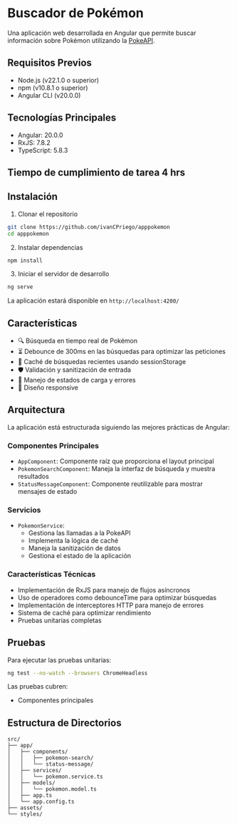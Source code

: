 # Buscador de Pokémon

Una aplicación web desarrollada en Angular que permite buscar información sobre Pokémon utilizando la [PokeAPI](https://pokeapi.co/).

## Requisitos Previos

- Node.js (v22.1.0 o superior)
- npm (v10.8.1 o superior)
- Angular CLI (v20.0.0)

## Tecnologías Principales

- Angular: 20.0.0
- RxJS: 7.8.2
- TypeScript: 5.8.3
  
## Tiempo de cumplimiento de tarea 4 hrs

## Instalación

1. Clonar el repositorio
```bash
git clone https://github.com/ivanCPriego/apppokemon
cd apppokemon
```

2. Instalar dependencias
```bash
npm install
```

3. Iniciar el servidor de desarrollo
```bash
ng serve
```

La aplicación estará disponible en `http://localhost:4200/`

## Características

- 🔍 Búsqueda en tiempo real de Pokémon
- ⏳ Debounce de 300ms en las búsquedas para optimizar las peticiones
- 💾 Caché de búsquedas recientes usando sessionStorage
- 🛡️ Validación y sanitización de entrada
- 🚦 Manejo de estados de carga y errores
- 📱 Diseño responsive

## Arquitectura

La aplicación está estructurada siguiendo las mejores prácticas de Angular:

### Componentes Principales

- `AppComponent`: Componente raíz que proporciona el layout principal
- `PokemonSearchComponent`: Maneja la interfaz de búsqueda y muestra resultados
- `StatusMessageComponent`: Componente reutilizable para mostrar mensajes de estado

### Servicios

- `PokemonService`: 
  - Gestiona las llamadas a la PokeAPI
  - Implementa la lógica de caché
  - Maneja la sanitización de datos
  - Gestiona el estado de la aplicación

### Características Técnicas

- Implementación de RxJS para manejo de flujos asíncronos
- Uso de operadores como debounceTime para optimizar búsquedas
- Implementación de interceptores HTTP para manejo de errores
- Sistema de caché para optimizar rendimiento
- Pruebas unitarias completas

## Pruebas

Para ejecutar las pruebas unitarias:

```bash
ng test --no-watch --browsers ChromeHeadless
```

Las pruebas cubren:
- Componentes principales

## Estructura de Directorios

```
src/
├── app/
│   ├── components/
│   │   ├── pokemon-search/
│   │   └── status-message/
│   ├── services/
│   │   └── pokemon.service.ts
│   ├── models/
│   │   └── pokemon.model.ts
│   ├── app.ts
│   └── app.config.ts
├── assets/
└── styles/
```
